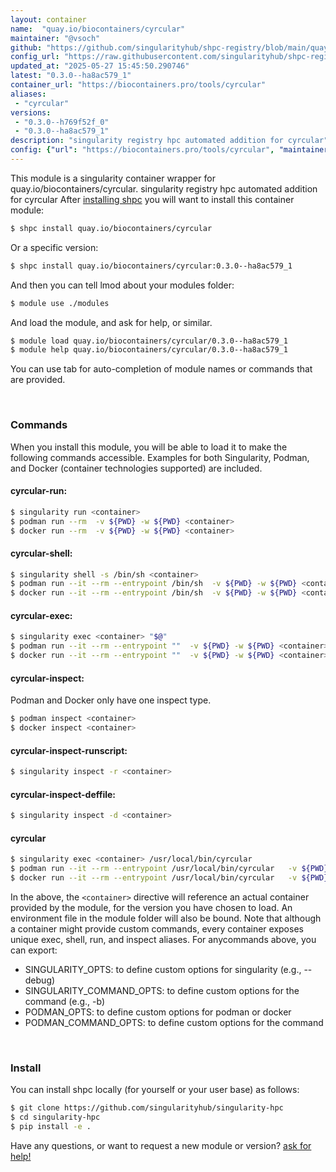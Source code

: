 ```yaml
---
layout: container
name:  "quay.io/biocontainers/cyrcular"
maintainer: "@vsoch"
github: "https://github.com/singularityhub/shpc-registry/blob/main/quay.io/biocontainers/cyrcular/container.yaml"
config_url: "https://raw.githubusercontent.com/singularityhub/shpc-registry/main/quay.io/biocontainers/cyrcular/container.yaml"
updated_at: "2025-05-27 15:45:50.290746"
latest: "0.3.0--ha8ac579_1"
container_url: "https://biocontainers.pro/tools/cyrcular"
aliases:
 - "cyrcular"
versions:
 - "0.3.0--h769f52f_0"
 - "0.3.0--ha8ac579_1"
description: "singularity registry hpc automated addition for cyrcular"
config: {"url": "https://biocontainers.pro/tools/cyrcular", "maintainer": "@vsoch", "description": "singularity registry hpc automated addition for cyrcular", "latest": {"0.3.0--ha8ac579_1": "sha256:ea7996da63d0832f7d09c852fa7b8b1e58df01eb1465aff0d70994a8cc7196bd"}, "tags": {"0.3.0--h769f52f_0": "sha256:a919d60112b607e945cc68f2bed29aa162c0c5eba0e0b8cf8332fda19d5dc61f", "0.3.0--ha8ac579_1": "sha256:ea7996da63d0832f7d09c852fa7b8b1e58df01eb1465aff0d70994a8cc7196bd"}, "docker": "quay.io/biocontainers/cyrcular", "aliases": {"cyrcular": "/usr/local/bin/cyrcular"}}
---
```


This module is a singularity container wrapper for quay.io/biocontainers/cyrcular.
singularity registry hpc automated addition for cyrcular
After [installing shpc](#install) you will want to install this container module:


```bash
$ shpc install quay.io/biocontainers/cyrcular
```

Or a specific version:

```bash
$ shpc install quay.io/biocontainers/cyrcular:0.3.0--ha8ac579_1
```

And then you can tell lmod about your modules folder:

```bash
$ module use ./modules
```

And load the module, and ask for help, or similar.

```bash
$ module load quay.io/biocontainers/cyrcular/0.3.0--ha8ac579_1
$ module help quay.io/biocontainers/cyrcular/0.3.0--ha8ac579_1
```

You can use tab for auto-completion of module names or commands that are provided.

<br>

### Commands

When you install this module, you will be able to load it to make the following commands accessible.
Examples for both Singularity, Podman, and Docker (container technologies supported) are included.

#### cyrcular-run:

```bash
$ singularity run <container>
$ podman run --rm  -v ${PWD} -w ${PWD} <container>
$ docker run --rm  -v ${PWD} -w ${PWD} <container>
```

#### cyrcular-shell:

```bash
$ singularity shell -s /bin/sh <container>
$ podman run --it --rm --entrypoint /bin/sh  -v ${PWD} -w ${PWD} <container>
$ docker run --it --rm --entrypoint /bin/sh  -v ${PWD} -w ${PWD} <container>
```

#### cyrcular-exec:

```bash
$ singularity exec <container> "$@"
$ podman run --it --rm --entrypoint ""  -v ${PWD} -w ${PWD} <container> "$@"
$ docker run --it --rm --entrypoint ""  -v ${PWD} -w ${PWD} <container> "$@"
```

#### cyrcular-inspect:

Podman and Docker only have one inspect type.

```bash
$ podman inspect <container>
$ docker inspect <container>
```

#### cyrcular-inspect-runscript:

```bash
$ singularity inspect -r <container>
```

#### cyrcular-inspect-deffile:

```bash
$ singularity inspect -d <container>
```


#### cyrcular

```bash
$ singularity exec <container> /usr/local/bin/cyrcular
$ podman run --it --rm --entrypoint /usr/local/bin/cyrcular   -v ${PWD} -w ${PWD} <container> -c " $@"
$ docker run --it --rm --entrypoint /usr/local/bin/cyrcular   -v ${PWD} -w ${PWD} <container> -c " $@"
```



In the above, the `<container>` directive will reference an actual container provided
by the module, for the version you have chosen to load. An environment file in the
module folder will also be bound. Note that although a container
might provide custom commands, every container exposes unique exec, shell, run, and
inspect aliases. For anycommands above, you can export:

 - SINGULARITY_OPTS: to define custom options for singularity (e.g., --debug)
 - SINGULARITY_COMMAND_OPTS: to define custom options for the command (e.g., -b)
 - PODMAN_OPTS: to define custom options for podman or docker
 - PODMAN_COMMAND_OPTS: to define custom options for the command

<br>

### Install

You can install shpc locally (for yourself or your user base) as follows:

```bash
$ git clone https://github.com/singularityhub/singularity-hpc
$ cd singularity-hpc
$ pip install -e .
```

Have any questions, or want to request a new module or version? [ask for help!](https://github.com/singularityhub/singularity-hpc/issues)